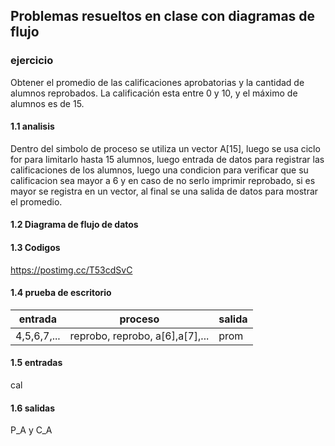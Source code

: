 ## Problemas resueltos en clase con diagramas de flujo
### ejercicio
Obtener el promedio de las calificaciones aprobatorias y la cantidad de alumnos reprobados. La calificación esta entre 0 y 10, y el máximo de alumnos es de 15.
 #### 1.1 analisis 
Dentro del simbolo de proceso se utiliza un vector A[15], luego se usa ciclo for para limitarlo hasta 15 alumnos, luego entrada de datos para registrar las calificaciones de los alumnos, luego una condicion para verificar que su calificacion sea mayor a 6 y en caso de no serlo imprimir reprobado, si es mayor se registra en un vector, al final se una salida de datos para mostrar el promedio.
#### 1.2 Diagrama de flujo de datos

#### 1.3 Codigos
https://postimg.cc/T53cdSvC
#### 1.4 prueba de escritorio
|entrada|proceso|salida|
|------------|-------------|----------|
|      4,5,6,7,...      |  reprobo, reprobo, a[6],a[7],...           |    prom     |

#### 1.5 entradas
cal
#### 1.6 salidas
P_A y C_A
